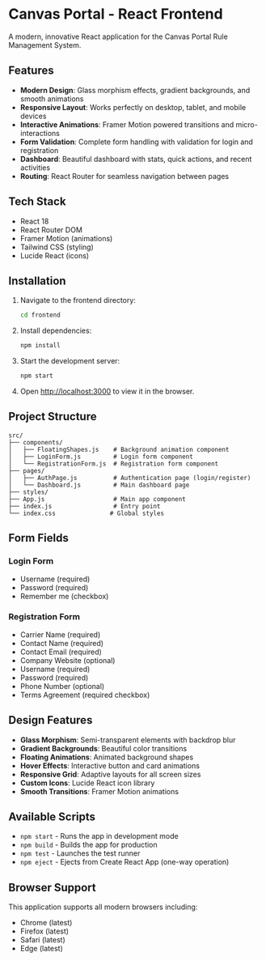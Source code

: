 # Canvas Portal - React Frontend

A modern, innovative React application for the Canvas Portal Rule Management System.

## Features

- **Modern Design**: Glass morphism effects, gradient backgrounds, and smooth animations
- **Responsive Layout**: Works perfectly on desktop, tablet, and mobile devices
- **Interactive Animations**: Framer Motion powered transitions and micro-interactions
- **Form Validation**: Complete form handling with validation for login and registration
- **Dashboard**: Beautiful dashboard with stats, quick actions, and recent activities
- **Routing**: React Router for seamless navigation between pages

## Tech Stack

- React 18
- React Router DOM
- Framer Motion (animations)
- Tailwind CSS (styling)
- Lucide React (icons)

## Installation

1. Navigate to the frontend directory:
   ```bash
   cd frontend
   ```

2. Install dependencies:
   ```bash
   npm install
   ```

3. Start the development server:
   ```bash
   npm start
   ```

4. Open [http://localhost:3000](http://localhost:3000) to view it in the browser.

## Project Structure

```
src/
├── components/
│   ├── FloatingShapes.js    # Background animation component
│   ├── LoginForm.js         # Login form component
│   └── RegistrationForm.js  # Registration form component
├── pages/
│   ├── AuthPage.js          # Authentication page (login/register)
│   └── Dashboard.js         # Main dashboard page
├── styles/
├── App.js                   # Main app component
├── index.js                 # Entry point
└── index.css               # Global styles

```

## Form Fields

### Login Form
- Username (required)
- Password (required)
- Remember me (checkbox)

### Registration Form
- Carrier Name (required)
- Contact Name (required)
- Contact Email (required)
- Company Website (optional)
- Username (required)
- Password (required)
- Phone Number (optional)
- Terms Agreement (required checkbox)

## Design Features

- **Glass Morphism**: Semi-transparent elements with backdrop blur
- **Gradient Backgrounds**: Beautiful color transitions
- **Floating Animations**: Animated background shapes
- **Hover Effects**: Interactive button and card animations
- **Responsive Grid**: Adaptive layouts for all screen sizes
- **Custom Icons**: Lucide React icon library
- **Smooth Transitions**: Framer Motion animations

## Available Scripts

- `npm start` - Runs the app in development mode
- `npm build` - Builds the app for production
- `npm test` - Launches the test runner
- `npm eject` - Ejects from Create React App (one-way operation)

## Browser Support

This application supports all modern browsers including:
- Chrome (latest)
- Firefox (latest)
- Safari (latest)
- Edge (latest)